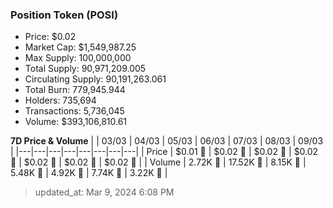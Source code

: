 
  ### Position Token (POSI)
  - Price: $0.02
  - Market Cap: $1,549,987.25
  - Max Supply: 100,000,000
  - Total Supply: 90,971,209.005
  - Circulating Supply: 90,191,263.061
  - Total Burn: 779,945.944
  - Holders: 735,694
  - Transactions: 5,736,045
  - Volume: $393,106,810.61

  **7D Price & Volume**
  | | 03&#x2F;03 | 04&#x2F;03 | 05&#x2F;03 | 06&#x2F;03 | 07&#x2F;03 | 08&#x2F;03 | 09&#x2F;03 |
  |---|---|---|---|---|---|---|---|
  | Price | $0.01 🚀 | $0.02 🚀 | $0.02 🔻 | $0.02 🚀 | $0.02 🚀 | $0.02 🚀 | $0.02 🚀 |
  | Volume | 2.72K 🚀 | 17.52K 🚀 | 8.15K 🔻 | 5.48K 🔻 | 4.92K 🔻 | 7.74K 🚀 | 3.22K 🔻 |

  > updated_at: Mar 9, 2024 6:08 PM
